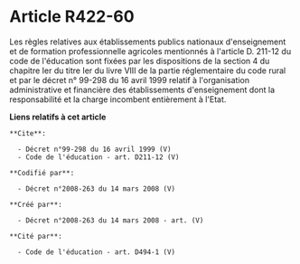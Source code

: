 # Article R422-60

Les règles relatives aux établissements publics nationaux d'enseignement et de formation professionnelle agricoles mentionnés
à l'article D. 211-12 du code de l'éducation sont fixées par les dispositions de la section 4 du chapitre Ier du titre Ier du
livre VIII de la partie réglementaire du code rural et par le décret n° 99-298 du 16 avril 1999 relatif à l'organisation
administrative et financière des établissements d'enseignement dont la responsabilité et la charge incombent entièrement à
l'Etat.

**Liens relatifs à cet article**

	**Cite**:

	  - Décret n°99-298 du 16 avril 1999 (V)
	  - Code de l'éducation - art. D211-12 (V)

	**Codifié par**:

	  - Décret n°2008-263 du 14 mars 2008 (V)

	**Créé par**:

	  - Décret n°2008-263 du 14 mars 2008 - art. (V)

	**Cité par**:

	  - Code de l'éducation - art. D494-1 (V)
